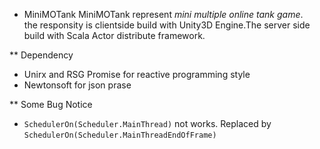 * MiniMOTank 
MiniMOTank represent *mini multiple online tank game*.  
the responsity is clientside build with Unity3D Engine.The server side build with Scala Actor distribute framework.  

** Dependency
- Unirx and RSG Promise for reactive programming style
- Newtonsoft for json prase

** Some Bug Notice
- `SchedulerOn(Scheduler.MainThread)` not works. Replaced by `SchedulerOn(Scheduler.MainThreadEndOfFrame)`
